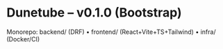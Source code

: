 # Dunetube – v0.1.0 (Bootstrap)
Monorepo: backend/ (DRF) • frontend/ (React+Vite+TS+Tailwind) • infra/ (Docker/CI)
